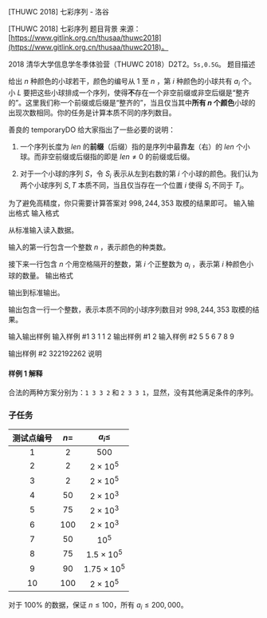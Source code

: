 



[THUWC 2018] 七彩序列 - 洛谷














[THUWC 2018] 七彩序列
题目背景
来源：[https://www.gitlink.org.cn/thusaa/thuwc2018](https://www.gitlink.org.cn/thusaa/thuwc2018)。

2018 清华大学信息学冬季体验营（THUWC 2018）D2T2。$\texttt{5s,0.5G}$。
题目描述

给出 $n$ 种颜色的小球若干，颜色的编号从 $1$ 至 $n$ ，第 $i$ 种颜色的小球共有 $a_i$ 个。小 $L$ 要把这些小球排成一个序列，使得**不**存在一个非空前缀或非空后缀是“整齐的”。这里我们称一个前缀或后缀是“整齐的”，当且仅当其中**所有 $n$ 个颜色**小球的出现次数相同。你的任务是计算本质不同的序列数目。

善良的 temporaryDO 给大家指出了一些必要的说明：

1. 一个序列长度为 $len$ 的**前缀**（后缀）指的是序列中最靠**左**（右）的 $len$ 个小球。而非空前缀或后缀指的即是 $len\neq 0$ 的前缀或后缀。

2. 对于一个小球的序列 $S$，令 $S_i$ 表示从左到右数的第 $i$ 个小球的颜色。我们认为两个小球序列 $S, T$ 本质不同，当且仅当存在一个位置 $i$ 使得 $S_i$ 不同于 $T_i$。

为了避免高精度，你只需要计算答案对 $998,244,353​$ 取模的结果即可。
输入输出格式
输入格式


从标准输入读入数据。

输入的第一行包含一个整数 $n$ ，表示颜色的种类数。

接下来一行包含 $n$ 个用空格隔开的整数，第 $i$ 个正整数为 $a_i$ ，表示第 $i$ 种颜色小球的数量。
输出格式


输出到标准输出。

输出包含一行一个整数，表示本质不同的小球序列数目对 $998,244,353$ 取模的结果。

输入输出样例
输入样例 #1
3
1 1 2
输出样例 #1
2
输入样例 #2
5
5 6 7 8 9

输出样例 #2
322192262
说明
#### 样例 $1$ 解释

合法的两种方案分别为：`1 3 3 2` 和 `2 3 3 1`，显然，没有其他满足条件的序列。


### 子任务


 
| 测试点编号 | $n=$ | $a_i\le$ |
| :--: | :--: | :--: |
| $1$ | $2$ | $500$ |
| $2$ | $2$ | $2\times 10^5$ | 
| $3$ | $2$ | $2\times 10^5$ | 
| $4$ | $50$ | $2\times 10^3$ | 
| $5$ | $75$ | $2\times 10^3$ | 
| $6$ | $100$ | $2\times 10^3$ | 
| $7$ | $50$ | $10^5$ | 
| $8$ | $75$ | $1.5\times 10^5$ | 
| $9$ | $90$ | $1.75\times 10^5$ | 
| $10$ | $100$ | $2\times 10^5$ | 

对于 $100\%$ 的数据，保证 $n \le 100$，所有 $a_i\le 200,000$。






